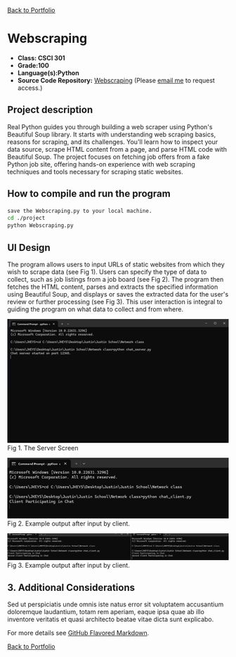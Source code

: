 [Back to Portfolio](./)

Webscraping
===============

-   **Class: CSCI 301** 
-   **Grade:100** 
-   **Language(s):Python** 
-   **Source Code Repository:** [Webscraping](https://github.com/Jkeys17/CSCI-301-code-repository.git)
    (Please [email me](mailto:jlkeys@csustudent.net?subject=GitHub%20Access) to request access.)

## Project description

Real Python guides you through building a web scraper using Python's Beautiful Soup library. It starts with understanding web scraping basics, reasons for scraping, and its challenges. You'll learn how to inspect your data source, scrape HTML content from a page, and parse HTML code with Beautiful Soup. The project focuses on fetching job offers from a fake Python job site, offering hands-on experience with web scraping techniques and tools necessary for scraping static websites.

## How to compile and run the program

```bash
save the Webscraping.py to your local machine.
cd ./project
python Webscraping.py
```

## UI Design

The program allows users to input URLs of static websites from which they wish to scrape data (see Fig 1). Users can specify the type of data to collect, such as job listings from a job board (see Fig 2). The program then fetches the HTML content, parses and extracts the specified information using Beautiful Soup, and displays or saves the extracted data for the user's review or further processing (see Fig 3). This user interaction is integral to guiding the program on what data to collect and from where. 

![screenshot](images/chat_server.png)  
Fig 1. The Server Screen

![screenshot](images/client-chat.png)  
Fig 2. Example output after input by client.

![screenshot](images/two-chat.png)  
Fig 3.  Example output after input by client.

## 3. Additional Considerations

Sed ut perspiciatis unde omnis iste natus error sit voluptatem accusantium doloremque laudantium, totam rem aperiam, eaque ipsa quae ab illo inventore veritatis et quasi architecto beatae vitae dicta sunt explicabo. 

For more details see [GitHub Flavored Markdown](https://guides.github.com/features/mastering-markdown/).

[Back to Portfolio](./)

